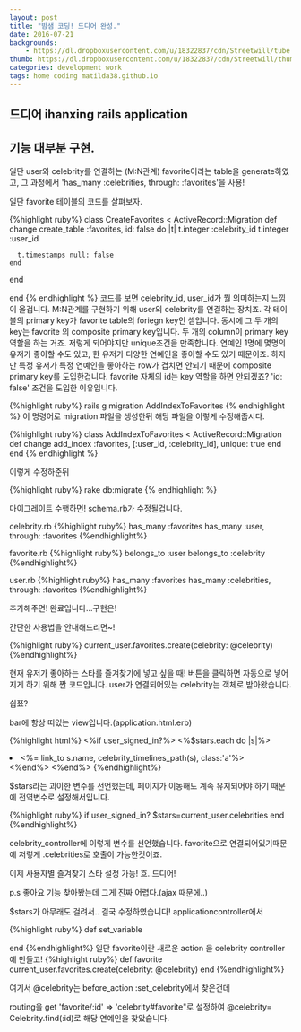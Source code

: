 ```yaml
---
layout: post
title: "밤샘 코딩! 드디어 완성."
date: 2016-07-21
backgrounds:
    - https://dl.dropboxusercontent.com/u/18322837/cdn/Streetwill/tube.jpg
thumb: https://dl.dropboxusercontent.com/u/18322837/cdn/Streetwill/thumbs/coding.jpg
categories: development work
tags: home coding matilda38.github.io
---
```


## 드디어 ihanxing rails application

## 기능 대부분 구현.

일단 user와 celebrity를 연결하는 (M:N관계) favorite이라는 table을 generate하였고, 그 과정에서
'has_many :celebrities, through: :favorites'을 사용!

일단 favorite 테이블의 코드를 살펴보자.

{%highlight ruby%}
class CreateFavorites < ActiveRecord::Migration
  def change
    create_table :favorites, id: false do |t|
      t.integer :celebrity_id
      t.integer :user_id

      t.timestamps null: false
    end
  end

end
{% endhighlight %}
코드를 보면 celebrity_id, user_id가 뭘 의미하는지 느낌이 올겁니다. M:N관계를 구현하기 위해 user외 celebrity를 연결하는 장치죠. 각 테이블의 primary key가 favorite table의 foriegn key인 셈입니다. 동시에 그 두 개의 key는 favorite 의 composite primary key입니다. 두 개의 column이 primary key역할을 하는 거죠. 저렇게 되어야지만 unique조건을 만족합니다. 연예인 1명에 몇명의 유저가 좋아할 수도 있고, 한 유저가 다양한 연예인을 좋아할 수도 있기 때문이죠. 하지만 특정 유저가 특정 연예인을 좋아하는 row가 겹치면 안되기 때문에 composite primary key를 도입한겁니다. favorite 자체의 id는 key 역할을 하면 안되겠죠?
'id: false' 조건을 도입한 이유입니다.

{%highlight ruby%}
rails g migration AddIndexToFavorites
{% endhighlight %}
이 명령어로 migration 파일을 생성한뒤 해당 파일을 이렇게 수정해줍시다.

{%highlight ruby%}
class AddIndexToFavorites < ActiveRecord::Migration
    def change
      add_index :favorites, [:user_id, :celebrity_id], unique: true
    end
end
{% endhighlight %}

이렇게 수정하준뒤

{%highlight ruby%}
rake db:migrate
{% endhighlight %}

마이그레이트 수행하면! schema.rb가 수정될겁니다.

celebrity.rb
{%highlight ruby%}
  has_many :favorites
  has_many :user, through: :favorites
{%endhighlight%}

favorite.rb
{%highlight ruby%}
  belongs_to :user
  belongs_to :celebrity
{%endhighlight%}

user.rb
{%highlight ruby%}
  has_many :favorites
  has_many :celebrities, through: :favorites
{%endhighlight%}

추가해주면! 완료입니다...구현은!

간단한 사용법을 안내해드리면~!

{%highlight ruby%}
current_user.favorites.create(celebrity: @celebrity)
{%endhighlight%}

현재 유저가 좋아하는 스타를 즐겨찾기에 넣고 싶을 때! 버튼을 클릭하면 자동으로 넣어지게 하기 위해 짠 코드입니다. user가 연결되어있는 celebrity는 객체로 받아왔습니다.

쉽쬬?

bar에 항상 떠있는 view입니다.(application.html.erb)

{%highlight html%}
    <%if user_signed_in?%>
       <%$stars.each do |s|%>
        <li><%= link_to s.name, celebrity_timelines_path(s), class:'a'%></li>
       <%end%>
    <%end%>
{%endhighlight%}

$stars라는 괴이한 변수를 선언했는데, 페이지가 이동해도 계속 유지되어야 하기 때문에 전역변수로 설정해서입니다.

{%highlight ruby%}
    if user_signed_in?
       $stars=current_user.celebrities
    end
{%endhighlight%}

celebrity_controller에 이렇게 변수를 선언했습니다. favorite으로 연결되어있기때문에 저렇게 .celebrities로 호출이 가능한것이죠.

이제 사용자별 즐겨찾기 스타 설정 가능! 흐..드디어!

p.s 좋아요 기능 찾아봤는데 그게 진짜 어렵다.(ajax 때문에..)

$stars가 아무래도 걸려서.. 결국 수정하였습니다! applicationcontroller에서

{%highlight ruby%}
def set_variable

end
{%endhighlight%}
일단 favorite이란 새로운 action 을 celebrity controller에 만들고!
{%highlight ruby%}
    def favorite
        current_user.favorites.create(celebrity: @celebrity)
    end
{%endhighlight%}

여기서 @celebrity는 before_action :set_celebrity에서 찾은건데

routing을 get 'favorite/:id' => 'celebrity#favorite"로 설정하여 @celebrity= Celebrity.find(:id)로 해당 연예인을 찾았습니다.



